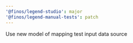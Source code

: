 ```yaml
---
'@finos/legend-studio': major
'@finos/legend-manual-tests': patch
---
```


Use new model of mapping test input data source
